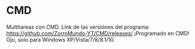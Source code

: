 # CMD
Multitareas con CMD.
Link de las versiónes del programa: https://github.com/ZorroMundo-YT/CMD/releases/
¡Programado en CMD!
Ojo, solo para Windows XP/Vista/7/8/8.1/10.
